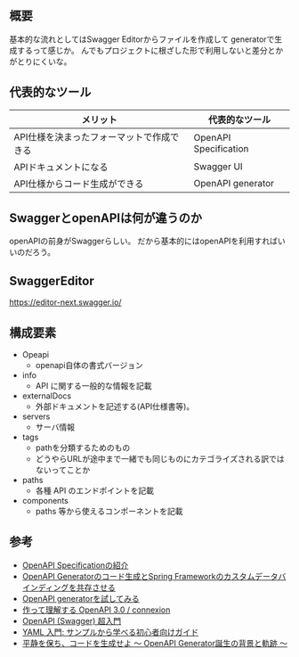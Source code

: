 ## 概要
基本的な流れとしてはSwagger Editorからファイルを作成して
generatorで生成するって感じか。
んでもプロジェクトに根ざした形で利用しないと差分とかがとりにくいな。

## 代表的なツール
| メリット                   | 代表的なツール               |
|------------------------|-----------------------|
| API仕様を決まったフォーマットで作成できる | OpenAPI Specification |
| APIドキュメントになる           | Swagger UI            |
| API仕様からコード生成ができる       | OpenAPI generator     |

## SwaggerとopenAPIは何が違うのか
openAPIの前身がSwaggerらしい。
だから基本的にはopenAPIを利用すればいいのだろう。

## SwaggerEditor
https://editor-next.swagger.io/

## 構成要素
* Opeapi
  * openapi自体の書式バージョン
* info
  * API に関する一般的な情報を記載
* externalDocs
  * 外部ドキュメントを記述する(API仕様書等)。
* servers
  * サーバ情報
* tags
  * pathを分類するためのもの
  * どうやらURLが途中まで一緒でも同じものにカテゴライズされる訳ではないってことか
* paths
  * 各種 API のエンドポイントを記載
* components
  * paths 等から使えるコンポーネントを記載

## 参考
* [OpenAPI Specificationの紹介](https://www.alpha.co.jp/blog/202208_02)
* [OpenAPI Generatorのコード生成とSpring Frameworkのカスタムデータバインディングを共存させる
  ](https://techblog.zozo.com/entry/coexistence-of-openapi-and-spring)
* [OpenAPI generatorを試してみる](https://qiita.com/amuyikam/items/e8a45daae59c68be0fc8)
* [作って理解する OpenAPI 3.0 / connexion](https://qiita.com/halhorn/items/e47673eecc4a01ffb3a0)
* [OpenAPI (Swagger) 超入門](https://qiita.com/teinen_qiita/items/e440ca7b1b52ec918f1b)
* [YAML 入門: サンプルから学べる初心者向けガイド](https://circleci.com/ja/blog/what-is-yaml-a-beginner-s-guide/)
* [平静を保ち、コードを生成せよ 〜 OpenAPI Generator誕生の背景と軌跡 〜](https://speakerdeck.com/akihito_nakano/gunmaweb34)
